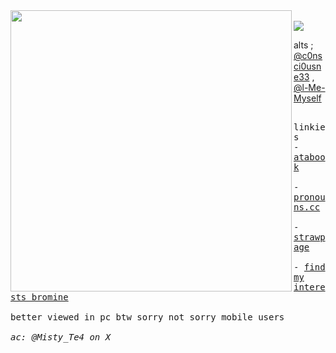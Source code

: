 <img src="https://file.garden/aFQP9esOHyVvl9zD/yaoi.png" align="left" width="450"/>
<br> <img src="https://komarev.com/ghpvc/?username=p4rtypoison&style=water&base=1851&label=quiet_please!&color=000000"/>

alts ; [@c0nsci0usne33](https://github.com/c0nsci0usne33) , [@l-Me-Myself](https://github.com/l-Me-Myself)<br>

<kbd><br>linkies <br> - [atabook](https://huffpuff.atabook.org/) <br><br> - [pronouns.cc](https://pronouns.cc/@Five) <br><br> - [strawpage](https://dontlooklook.straw.page/) <br><br> - [find my interests bromine](https://listography.com/fiftyreasonstodie) <br><br> better viewed in pc btw sorry not sorry mobile users<br><br> *ac: @Misty_Te4 on X*<br>&nbsp;  </kbd> 
